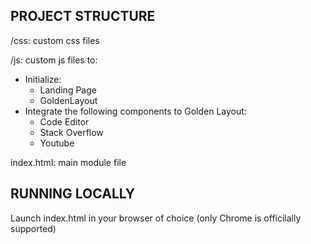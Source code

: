 PROJECT STRUCTURE
--------------
/css: custom css files

/js: custom js files to:

- Initialize:
    - Landing Page
    - GoldenLayout
- Integrate the following components to Golden Layout:
    - Code Editor
    - Stack Overflow
    - Youtube

index.html: main module file

RUNNING LOCALLY
-------------
Launch index.html in your browser of choice (only Chrome is officilally supported)
